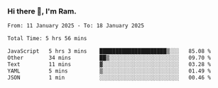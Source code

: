 ### Hi there 👋, I'm Ram.

<!--START_SECTION:waka-->

```txt
From: 11 January 2025 - To: 18 January 2025

Total Time: 5 hrs 56 mins

JavaScript   5 hrs 3 mins    █████████████████████▒░░░   85.08 %
Other        34 mins         ██▒░░░░░░░░░░░░░░░░░░░░░░   09.70 %
Text         11 mins         ▓░░░░░░░░░░░░░░░░░░░░░░░░   03.28 %
YAML         5 mins          ▒░░░░░░░░░░░░░░░░░░░░░░░░   01.49 %
JSON         1 min           ░░░░░░░░░░░░░░░░░░░░░░░░░   00.46 %
```

<!--END_SECTION:waka-->
